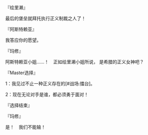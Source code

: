 『绘里濑』

最后的堡垒就拜托执行正义制裁之人了！

『阿斯特赖亚』

我答应你的愿望。

『玛修』

阿斯特赖亚小姐……！　正如绘里濑小姐所说，
是希腊的正义女神吧？

『Master选择』

1：我见过不止一种正义存在的[#战场:擂台]。

2：现在无论对手是谁，都必须勇于面对！

『选择结束』

『玛修』

是！　我们不能输！

